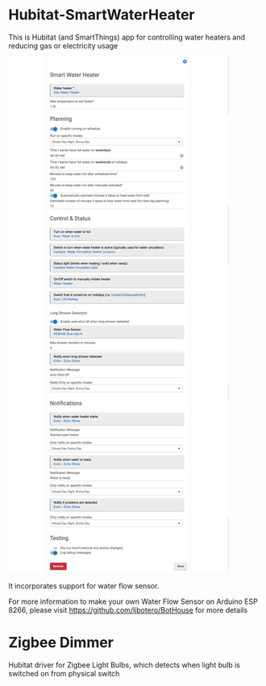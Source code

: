 # Hubitat-SmartWaterHeater
This is Hubitat (and SmartThings) app for controlling water heaters and reducing gas or electricity usage

![alt text](https://raw.githubusercontent.com/ljbotero/Hubitat-SmartWaterHeater/main/SmartWaterHeaterSettings.png)

It incorporates support for water flow sensor.

For more information to make your own Water Flow Sensor on Arduino ESP 8266, please visit https://github.com/ljbotero/BotHouse for more details

# Zigbee Dimmer
Hubitat driver for Zigbee Light Bulbs, which detects when light bulb is switched on from physical switch
